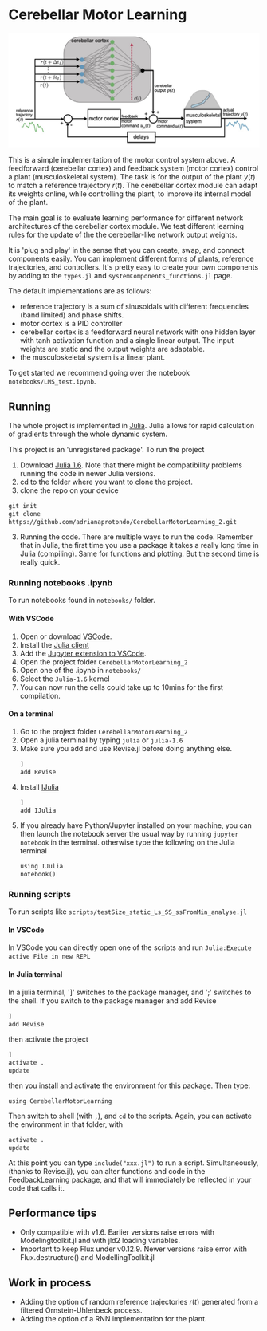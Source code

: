 # Cerebellar Motor Learning

![motor control system](plots/Summary/system_f.jpeg)

This is a simple implementation of the motor control system above. A feedforward (cerebellar cortex) and feedback system (motor cortex) control a plant (musculoskeletal system). The task is for the output of the plant $y(t)$ to match a reference trajectory $r(t)$. 
The cerebellar cortex module can adapt its weights online, while controlling the plant, to improve its internal model of the plant. 

The main goal is to evaluate learning performance for different network architectures of the cerebellar cortex module. We test different learning rules for the update of the the cerebellar-like network output weights.  

It is 'plug and play' in the sense that you can create, swap, and connect components easily. You can implement different forms of plants, reference trajectories, and controllers. 
It's pretty easy to create your own components by adding to the `types.jl` and  `systemComponents_functions.jl` page.

The default implementations are as follows:
  - reference trajectory is a sum of sinusoidals with different frequencies (band limited) and phase shifts. 
  - motor cortex is a PID controller
  - cerebellar cortex is a feedforward neural network with one hidden layer with tanh activation function and a single linear output. The input weights are static and the output weights are adaptable. 
  - the musculoskeletal system is a linear plant. 

To get started we recommend going over the notebook `notebooks/LMS_test.ipynb`. 
<!-- ## Demo-Preview -->

<!-- ## Installation 
To use this project, first clone the repo on your device using the commands below:
 -->


## Running
The whole project is implemented in [Julia](https://docs.julialang.org/en/v1/). Julia allows for rapid calculation of gradients through the whole dynamic system. 

This project is an 'unregistered package'. To run the project

1. Download [Julia 1.6](https://julialang.org/downloads/#long_term_support_release). Note that there might be compatibility problems running the code in newer Julia versions. 
2. cd to the folder where you want to clone the project.
3. clone the repo on your device
```
git init
git clone https://github.com/adrianaprotondo/CerebellarMotorLearning_2.git
```

3. Running the code. There are multiple ways to run the code. 
Remember that in Julia, the first time you use a package it takes a really long time in Julia (compiling). Same for functions and plotting. But the second time is really quick.

### Running notebooks .ipynb
To run notebooks found in `notebooks/` folder.

#### With VSCode

1. Open or download [VSCode](https://code.visualstudio.com/Download). 
2. Install the [Julia client](https://github.com/julia-vscode/julia-vscode#installing-juliavs-codevs-code-julia-extension)
3. Add the [Jupyter extension to VSCode](https://marketplace.visualstudio.com/items?itemName=ms-toolsai.jupyter).
4. Open the project folder `CerebellarMotorLearning_2`  
5. Open one of the .ipynb in `notebooks/`
6. Select the `Julia-1.6` kernel
7. You can now run the cells could take up to 10mins for the first compilation.

#### On a terminal
1. Go to the project folder `CerebellarMotorLearning_2` 
2. Open a julia terminal by typing `julia` or `julia-1.6`
3. Make sure you add and use Revise.jl before doing anything else. 
    ```
    ]
    add Revise
    ```
4. Install [IJulia](https://github.com/JuliaLang/IJulia.jl#quick-start) 
    ``` 
    ] 
    add IJulia
    ```
3. If you already have Python/Jupyter installed on your machine, you can then launch the notebook server the usual way by running `jupyter notebook` in the terminal. otherwise type the following on the Julia terminal
    ```
    using IJulia
    notebook()  
    ```

<!-- Add Pluto package
```
]
add Pluto
```

Run Pluto 
```
using Pluto 
Pluto.run()
``` -->

### Running scripts 
To run scripts like `scripts/testSize_static_Ls_SS_ssFromMin_analyse.jl` 

#### In VSCode
In VSCode you can directly open one of the scripts and run `Julia:Execute active File in new REPL`
  
#### In Julia terminal
In a julia terminal, ']' switches to the package manager, and ';' switches to the shell. If you switch to the package manager and add Revise
```
]
add Revise
```
then activate the project
```
]
activate . 
update
```
then you install and activate the environment for this package. Then type:
```
using CerebellarMotorLearning 
```
Then switch to shell (with `;`), and `cd` to the scripts. Again, you can activate the environment in that folder, with
```
activate .
update
```

At this point you can type
`include("xxx.jl")` to run a script.
Simultaneously, (thanks to Revise.jl), you can alter functions and code in the FeedbackLearning package, and that will immediately be reflected in your code that calls it. 

<!-- ## Scripts

### Helper functions
- `sizeSim_functions.jl`: functions to simulate different network sizes.
    - functions to build expanded systems with size N given original network with some parameters 
    - function build_systems_sim returns systems with different net sizes given by Ns with random seed randomSeed
    - function build_systems_sim_K:  build all the systems with sizes Ns and input sparsity Kss but same ref, plant... keep same W for different K. expand W with zeros for different N. returns vector of vector of systems with length(Kss)xlength(Ns) 
    - function build_systems_sim_K_KNconst: same as above but keeping the number of input connections to Kss[end]*N (i.e. to the largest size)
    - plotting functions
    - helper functions -->

<!-- ### First round of simulations
- `hiddenLayerAna_*` : scripts to explore the statistics of the hidden layer (granule cell layer). Vary the indegree K and the number of granule cells N. Measure: dimensions, population sparsity, total variance, population correlation, newDimension (value of interest for our model) and mean of norm squared of activity vector. For input activity $m(t)$ and hidden layer activity $h(t)$ at each training times. Only builds "input system" i.e. the reference trajectory and cerebellar network. doens't care about the whole motor control system. 

- `LMS.jl`: test how LMSTrain works 

- `minimalExample.jl`: test system, training and post analysis

- `ss-learningSpeed_tradeoff.jl`: Plot learning speed and steady state loss as a function of learning step 

- `test_Asssumptions.jl`: Test assumptions of the analysis: change in error, hessian projection bounds, optimal network size

- `test_HessianAnalysis.jl`: Plot values of hessian projections of gradient, online gradient and information noise

- `test_LearningPerformance.jl`: Test learning performance for two different sized systems

- `test_LocalTaskDifficulty.jl`: Test local task difficulty (expected change in error) for different parameters and compare

### Newer simulations with DrWatson
- `test_theory_deltaTe.jl`:


## Plots folder
`./plots/` contains folders for different types of simulations with figures for newer scripts with Dr Watson. 

- `theoreticalCurves/` figures from the script `theoreticalCurves.jl` creates steady state loss vs learning speed figures for different sized networks computed using the theoretical equations for learning speed and local task difficulty as a function of network size and the parameters in the original network. 

- `lms_size_perf_N1_N2/` figures from the script `testSize_static_lp_simulate.jl` and `testSize_static_lp_analyse.jl`. Train small network with lms and use the weights trajectory of the small net to generate weights in expanded net. That way all networks have the same task loss throughout learning. Measure the learning parameters (grad norms, correlation, hessian proj, static (i.e. theoretical) learning speed and local task difficulty). Plot all of the above including theoretical ls vs ssl as a function of the net expansion 
  - we seem to find all as expected except that local task difficulty increases with network expansion 

-`test_theory_deltaTr_/` figures from `test_theory_deltaTr.jl`. Learning parameters from weight updates for different reaction delays deltaTr. The weight trajectory is the same each time, just compute the different weight updates

-`test_theory_deltaTe_/` figures from `test_theory_deltaTe.jl`. Learning parameters from weight updates for different error delays deltaTe. The weight trajectory is the same each time, just compute the different weight updates

-`test_theory_gamma_/` figures from `test_theory_gamma.jl`. Learning parameters from weight updates for different learning rule noise strength $\eta^{lr}$. The weight trajectory is the same each time, just compute the different weight updates

- `lms_size_Ls-ss_/` figures from `testSize_static_Ls-SS_analyse.jl` and `testSize_static_Ls-SS_simulate.jl`. Learning speed and steady state loss when varying network size and learning step as trained with lms 


### Notes on simulations and parameters
Simulation of lms for different net sizes and learning steps. The files in question are
`testSize_static_Ls-SS_simulate.jl` and `testSize_static_Ls-SSssFromMin_simulate.jl`. 
Initially for convenience we had a fixed interval of learning steps used for each network size. However, the optimal range of learning step depends on network size. Hence, the fixed ranged meant that the smaller nets in the lower end of the range learned very slowly and the larger nets in the higher end had the danger of not learning. 

We introduce in `testSize_static_Ls-SSssFromMin_simulate.jl`, variable range of learning steps musVar for different net sizes. `muScale =0.3` sets the scaling of the learning steps as function of network expansion $\gamma(q) = \gamma(1)/q^0.3$. 

The second issue we were encountering was that for small learning steps, the steady state loss didn't converge to 0. This means that the ss vs learning speed plot had the shape of rotated u with a minimum ss rather than just monotonic increase with ss or upside down parabola. 

We believe this was happening because for small learning step, network didn't have time to converge to the minimum and got stuck in plateaus. The solution to this is calculating ss by computing task loss for initial weights near the minimum. 


If we don't see the tradeoffs we expect it is possible that it is because the lms learning with the chosen parameters has very little online learning error of learning rule error. 
We can increase $\Delta t_r$ and the gap between $\Delta t_h$ to introduce errors in the learning rule through delays.  -->
## Performance tips

- Only compatible with v1.6. Earlier versions raise errors with Modelingtoolkit.jl and with jld2 loading variables.
- Important to keep Flux under v0.12.9. Newer versions raise error with Flux.destructure() and ModellingToolkit.jl

<!-- - ways to improve speed of training: 
    - main time comes from precompiling the solve(probSens,callbacks). i.e. building jacobian etc of the sytem. if we were to run solve again for the same system, it would take 10% of the time
    - some extra time 5s or so from making callbacks for certain updates. again this is a matter of precompilation. could we make updates for all the systems (i.e. reuse for larger sizes)? this would be hard as the update of weights line depends on the size of the network N and this changes for each system. 
    - if I run train() multiple times in a row it recompiles each time, whereas if I run the functions inside train multiple times it doesn't need to recompile. why? 
    - runtime for train doesn't depend too much on the trajectory time, more on the size of the net N. (16s frp N=10 but 336s for N=50)
    - even if we don't have updates (i.e. no callbacks) sol times still takes a lot of time to compute for large Ns (119s for N=50 no updates). ODEprob takes fraction of the time for large nets (4.5s for N=50) -->
    
  ## Work in process
  - Adding the option of random reference trajectories $r(t)$ generated from a filtered Ornstein-Uhlenbeck process. 
  - Adding the option of a RNN implementation for the plant. 
